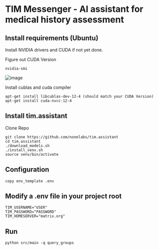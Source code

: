 # TIM Messenger - AI assistant for medical history assessment

## Install requirements (Ubuntu)
Install NVIDIA drivers and CUDA if not yet done.

Figure out CUDA Version
```
nvidia-smi
```
![image](https://github.com/user-attachments/assets/07d4a27a-da4f-473d-82b2-e69b0e86fb41)

Install cublas and cuda compiler
```
apt-get install libcublas-dev-12-4 (should match your CUDA Version)
apt-get install cuda-nvcc-12-4
```
## Install tim.assistant
Clone Repo
```
git clone https://github.com/nonelabs/tim.assistant
cd tim.assistant
./download_models.sh
./install_venv.sh
source venv/bin/activate
```
## Configuration
```
copy env_template .env
```
## Modify a .env file in your project root
```
TIM_USERNAME="USER"
TIM_PASSWORD="PASSWORD"
TIM_HOMESERVER="matrix.org"
```
## Run
```
python src/main -q query_groups
```
